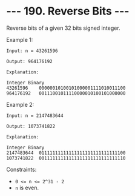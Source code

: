 # --- 190. Reverse Bits ---

Reverse bits of a given 32 bits signed integer.

Example 1:
```
Input: n = 43261596

Output: 964176192

Explanation:

Integer	Binary
43261596	00000010100101000001111010011100
964176192	00111001011110000010100101000000
```
Example 2:
```
Input: n = 2147483644

Output: 1073741822

Explanation:

Integer	Binary
2147483644	01111111111111111111111111111100
1073741822	00111111111111111111111111111110
```

Constraints:

- `0 <= n <= 2^31 - 2`
- `n` is even.
